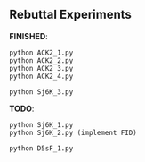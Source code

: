 ## Rebuttal Experiments

**FINISHED**:
```
python ACK2_1.py
python ACK2_2.py
python ACK2_3.py
python ACK2_4.py

python Sj6K_3.py
```

**TODO**:
```
python Sj6K_1.py
python Sj6K_2.py (implement FID)

python D5sF_1.py
```

